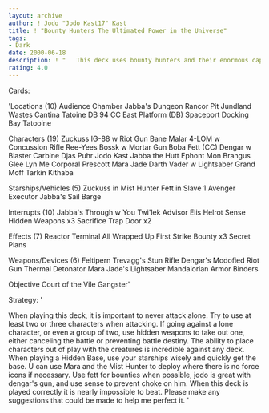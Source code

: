 ```yaml
---
layout: archive
author: ! Jodo "Jodo Kast17" Kast
title: ! "Bounty Hunters The Ultimated Power in the Universe"
tags:
- Dark
date: 2000-06-18
description: ! "   This deck uses bounty hunters and their enormous capabilities to completely eradicate your opponent. It's intent is simple: CAPTURE AND FEED"
rating: 4.0
---
```

Cards: 

'Locations (10)
Audience Chamber
Jabba's Dungeon
Rancor Pit
Jundland Wastes
Cantina
Tatoine DB 94
CC East Platform (DB)
Spaceport Docking Bay
Tatooine

Characters (19)
Zuckuss
IG-88 w Riot Gun
Bane Malar
4-LOM w Concussion Rifle
Ree-Yees
Bossk w Mortar Gun
Boba Fett (CC)
Dengar w Blaster Carbine
Djas Puhr
Jodo Kast
Jabba the Hutt
Ephont Mon
Brangus Glee
Lyn Me
Corporal Prescott
Mara Jade
Darth Vader w Lightsaber
Grand Moff Tarkin
Kithaba

Starships/Vehicles (5)
Zuckuss in Mist Hunter
Fett in Slave 1
Avenger
Executor
Jabba's Sail Barge

Interrupts (10)
Jabba's Through w You
Twi'lek Advisor
Elis Helrot
Sense
Hidden Weapons x3
Sacrifice
Trap Door x2

Effects (7)
Reactor Terminal
All Wrapped Up
First Strike
Bounty x3
Secret Plans

Weapons/Devices (6)
Feltipern Trevagg's Stun Rifle
Dengar's Modofied Riot Gun
Thermal Detonator
Mara Jade's Lightsaber
Mandalorian Armor
Binders

Objective Court of the Vile Gangster'

Strategy: '

  When playing this deck, it is important to never attack alone.  Try to use at least two or three characters when attacking.	If going against a lone character, or even a group of two, use hidden weapons to take out one, either canceling the battle or preventing battle destiny.
   The ability to place characters out of play with the creatures is incredible against any deck.
   When playing a Hidden Base, use your starships wisely and quickly get the base.  U can use Mara and the Mist Hunter to deploy where there is no force icons if necessary.
   Use fett for bounties when possible, jodo is great with dengar's gun, and use sense to prevent choke on him.
   When this deck is played correctly it is nearly impossible to beat.	Please make any suggestions that could be made to help me perfect it.
'